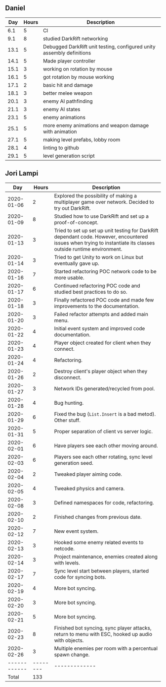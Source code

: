 ## Daniel

| Day | Hours | Description |
|-----|--------|-------------|
| 6.1 | 5 | CI
| 9.1 | 8 | studied DarkRift networking
| 13.1 | 5 | Debugged DarkRift unit testing, configured unity assembly definitions
| 14.1 | 5 | Made player controller
| 15.1 | 3 | working on rotation by mouse
| 16.1 | 5 | got rotation by mouse working
| 17.1 | 2 | basic hit and damage
| 18.1 | 3 | better melee weapon
| 20.1 | 3 | enemy AI pathfinding
| 21.1 | 3 | enemy AI states
| 23.1 | 5 | enemy animations
| 25.1 | 5 | more enemy animations and weapon damage with animation
| 27.1 | 5 | making level prefabs, lobby room
| 28.1 | 4 | linting to github
| 29.1 | 5 | level generation script

## Jori Lampi

| Day        | Hours  | Description |
|------------|--------|-------------|
| 2020-01-06 | 2      | Explored the possibility of making a multiplayer game over network. Decided to try out DarkRift.
| 2020-01-09 | 8      | Studied how to use DarkRift and set up a proof-of-concept.
| 2020-01-13 | 3      | Tried to set up set up unit testing for DarkRift dependant code. However, encountered issues when trying to instantiate its classes outside runtime environment.
| 2020-01-14 | 3      | Tried to get Unity to work on Linux but eventually gave up.
| 2020-01-16 | 7      | Started refactoring POC network code to be more usable.
| 2020-01-17 | 6      | Continued refactoring POC code and studied best practices to do so.
| 2020-01-18 | 3      | Finally refactored POC code and made few improvements to the documentation.
| 2020-01-20 | 3      | Failed refactor attempts and added main menu.
| 2020-01-22 | 4      | Initial event system and improved code documentation.
| 2020-01-23 | 4      | Player object created for client when they connect.
| 2020-01-24 | 4      | Refactoring.
| 2020-01-26 | 2      | Destroy client's player object when they disconnect.
| 2020-01-27 | 3      | Network IDs generated/recycled from pool.
| 2020-01-28 | 4      | Bug hunting.
| 2020-01-29 | 6      | Fixed the bug (`List.Insert` is a bad metod). Other stuff.
| 2020-01-31 | 5      | Proper separation of client vs server logic.
| 2020-02-01 | 6      | Have players see each other moving around.
| 2020-02-03 | 6      | Players see each other rotating, sync level generation seed.
| 2020-02-04 | 2      | Tweaked player aiming code.
| 2020-02-05 | 4      | Tweaked physics and camera.
| 2020-02-08 | 3      | Defined namespaces for code, refactoring.
| 2020-02-10 | 2      | Finished changes from previous date.
| 2020-02-12 | 7      | New event system.
| 2020-02-13 | 3      | Hooked some enemy related events to netcode.
| 2020-02-14 | 3      | Project maintenance, enemies created along with levels.
| 2020-02-17 | 7      | Sync level start between players, started code for syncing bots.
| 2020-02-19 | 4      | More bot syncing.
| 2020-02-20 | 3      | More bot syncing.
| 2020-02-21 | 5      | More bot syncing.
| 2020-02-23 | 8      | Finished bot syncing, sync player attacks, return to menu with ESC, hooked up audio with objects.
| 2020-02-26 | 3      | Multiple enemies per room with a percentual spawn change.
|------------|--------|-------------|
| Total      | 133    |

